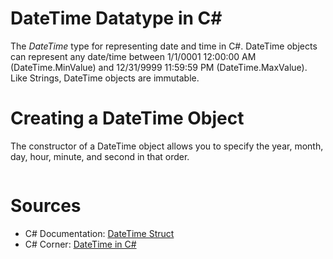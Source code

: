 # DateTime Datatype in C#
The _DateTime_ type for representing date and time in C#. DateTime objects can represent any date/time between 1/1/0001 12:00:00 AM (DateTime.MinValue) and 
12/31/9999 11:59:59 PM (DateTime.MaxValue). Like Strings, DateTime objects are immutable.

# Creating a DateTime Object
The constructor of a DateTime object allows you to specify the year, month, day, hour, minute, and second in that order.
```C#

```


# Sources
- C# Documentation: [DateTime Struct](https://docs.microsoft.com/en-us/dotnet/api/system.datetime?view=net-6.0)
- C# Corner: [DateTime in C#](https://www.c-sharpcorner.com/article/datetime-in-c-sharp/)
